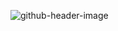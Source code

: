 ![github-header-image](https://user-images.githubusercontent.com/64094590/157642975-627bd2f0-fb74-47e9-bf19-0adf6438ed50.png)

